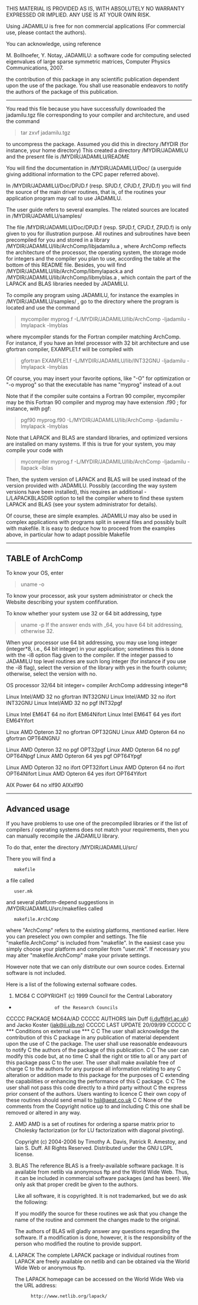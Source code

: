 THIS MATERIAL IS PROVIDED AS IS, WITH ABSOLUTELY NO WARRANTY EXPRESSED 
OR IMPLIED. ANY USE IS AT YOUR OWN RISK. 

Using JADAMILU is free for non commercial applications 
(For commercial use, please contact the authors).  

You can acknowledge, using reference 

M. Bollhoefer, Y. Notay,
  JADAMILU: a software code for computing selected eigenvalues 
  of large sparse symmetric matrices, 
  Computer Physics Communications, 2007.

the contribution of this package in any scientific publication
dependent upon the use of the package. 
You shall use reasonable endeavors to notify the authors of 
the package of this publication. 

----------------------------------------------------------------------

You read this file because you have successfully downloaded the
jadamilu.tgz file corresponding to your compiler and architecture,
and used the command

> tar zxvf jadamilu.tgz

to uncompress the package.
Assumed you did this in directory /MYDIR 
(for instance, your home directory)
This created a directory /MYDIR/JADAMILU and the present file is
/MYDIR/JADAMILU/README

You will find the documentation in /MYDIR/JADAMILU/Doc/ (a userguide giving
additional information to the CPC paper referred above).

In /MYDIR/JADAMILU/Doc/DPJD.f (resp. SPJD.f, CPJD.f, ZPJD.f) you will 
find the source of the main driver routines, that is, of the routines 
your application program may call to use JADAMILU. 

The user guide refers to several examples. The related sources are located
in /MYDIR/JADAMILU/samples/

The file /MYDIR/JADAMILU/Doc/DPJD.f (resp. SPJD.f, CPJD.f, ZPJD.f) is 
only given to you for illustration purpose. All routines and subroutines
have been precompiled for you and stored in a library 
/MYDIR/JADAMILU/lib/ArchComp/libjadamilu.a , where ArchComp reflects the 
architecture of the processor, the operating system, the storage mode 
for integers and the compiler you plan to use, according the table at 
the bottom of this README file.
Besides, you will find /MYDIR/JADAMILU/lib/ArchComp/libmylapack.a and
/MYDIR/JADAMILU/lib/ArchComp/libmyblas.a , which contain the part of the
LAPACK  and BLAS libraries needed by JADAMILU.

To compile any program using JADAMILU, for instance the examples in
/MYDIR/JADAMILU/samples/ , go to the directory where the program is 
located and use the command

> mycompiler myprog.f -L/MYDIR/JADAMILU/lib/ArchComp -ljadamilu -lmylapack -lmyblas

where mycompiler stands for the Fortran compiler matching ArchComp.  
For instance, if you have an Intel processor with 32 bit architecture
and use gfortran compiler, EXAMPLE1.f will be compiled with

> gfortran EXAMPLE1.f -L/MYDIR/JADAMILU/lib/INT32GNU -ljadamilu -lmylapack -lmyblas

Of course, you may insert your favorite options, like "-O" for optimization
or "-o myprog" so that the executable has name "myprog" instead of a.out

Note that if the compiler suite contains a Fortran 90 compiler, 
mycompiler may be this Fortran 90 compiler and myprog may have 
extension .f90 ; for instance, with pgf:

> pgf90 myprog.f90 -L/MYDIR/JADAMILU/lib/ArchComp -ljadamilu -lmylapack -lmyblas

Note that LAPACK and BLAS are standard libraries, and optimized versions
are installed on many systems. If this is true for your system, you
may compile your code with

> mycompiler myprog.f -L/MYDIR/JADAMILU/lib/ArchComp -ljadamilu -llapack -lblas

Then, the system version of LAPACK and BLAS will be used instead of
the version provided with JADAMILU. Possibly (according the way system
versions have been installed), this requires an additional
-L/LAPACKBLASDIR option to tell the compiler where to find these
system LAPACK and BLAS (see your system administrator for details).

Of course, these are simple examples. JADAMILU may also be used in complex
applications with programs split in several files and possibly built
with makefile. It is easy to deduce how to proceed from the examples
above, in particular how to adapt possible Makefile

________________________________________________________________

TABLE of ArchComp
-----------------

To know your OS, enter
> uname -o

To know your processor, ask your system administrator or check the Website
describing your system confifuration.

To know whether your system use 32 or 64 bit addressing, type
> uname -p
If the answer ends with _64, you have 64 bit addressing, otherwise 32.

When your processor use 64 bit addressing, you may use long integer
(integer*8, i.e., 64 bit integer) in your application; 
sometimes this is done with the -i8 option flag given to the compiler. 
If the integer passed to JADAMILU top level routines are such long integer
(for instance if you use the -i8 flag), select the version of the library
with yes in the fourth column; otherwise, select the version with no.


   OS 	processor 	32/64 bit   integer=	  compiler	ArchComp 
                        addressing   integer*8       
  
Linux 	Intel/AMD	   32		no	     gfortran	INT32GNU
Linux 	Intel/AMD	   32		no	     ifort	INT32GNU
Linux 	Intel/AMD	   32		no	     pgf	INT32pgf
 
Linux 	Intel EM64T	   64		no     	     ifort 	EM64Nifort
Linux 	Intel EM64T	   64		yes 	     ifort 	EM64Yifort
 
Linux 	AMD Opteron	   32	 	no 	     gfortran 	OPT32GNU
Linux 	AMD Opteron	   64		no 	     gfortran 	OPT64NGNU
 
Linux 	AMD Opteron	   32		no 	     pgf 	OPT32pgf
Linux 	AMD Opteron	   64		no 	     pgf 	OPT64Npgf
Linux 	AMD Opteron	   64		yes 	     pgf 	OPT64Ypgf
 
Linux 	AMD Opteron	   32		no 	     ifort 	OPT32ifort
Linux 	AMD Opteron	   64		no 	     ifort 	OPT64Nifort
Linux 	AMD Opteron	   64		yes 	     ifort 	OPT64Yifort
 
AIX 	Power		   64		no  	     xlf90 	AIXxlf90


________________________________________________________________


Advanced usage
---------------

If you have problems to use one of the precompiled libraries or if the list
of compilers / operating systems does not match your requirements, then you
can manually recompile the JADAMILU library.

To do that, enter the directory /MYDIR/JADAMILU/src/

There you will find a 

       makefile 

a file called 

       user.mk

and several platform-depend suggestions in /MYDIR/JADAMILU/src/makefiles called

       makefile.ArchComp

where "ArchComp" refers to the existing platforms, mentioned earlier.
Here you can preselect you own compiler and settings. The file 
"makefile.ArchComp" is included from "makefile". 
In the easiest case you simply choose your platform and compiler from 
"user.mk". If necessary you may alter "makefile.ArchComp" make your 
private settings.



However note that we can only distribute our own source codes. External
software is not included.




Here is a list of the following external software codes.


1. MC64
C COPYRIGHT (c) 1999 Council for the Central Laboratory
*                    of the Research Councils
CCCCC PACKAGE MC64A/AD
CCCCC AUTHORS Iain Duff (i.duff@rl.ac.uk) and Jacko Koster (jak@ii.uib.no)
CCCCC LAST UPDATE 20/09/99
CCCCC
C *** Conditions on external use ***
C
C The user shall acknowledge the contribution of this
C package in any publication of material dependent upon the use of
C the package. The user shall use reasonable endeavours to notify
C the authors of the package of this publication.
C
C The user can modify this code but, at no time
C shall the right or title to all or any part of this package pass
C to the user. The user shall make available free of charge
C to the authors for any purpose all information relating to any
C alteration or addition made to this package for the purposes of
C extending the capabilities or enhancing the performance of this
C package.
C
C The user shall not pass this code directly to a third party without
C the express prior consent of the authors.  Users wanting to licence
C their own copy of these routines should send email to hsl@aeat.co.uk
C
C None of the comments from the Copyright notice up to and including
C this one shall be removed or altered in any way.



2. AMD
   AMD is a set of routines for ordering a sparse matrix prior to Cholesky 
   factorization (or for LU factorization with diagonal pivoting). 

   Copyright (c) 2004-2006 by Timothy A. Davis, Patrick R. Amestoy, and
   Iain S. Duff. All Rights Reserved. Distributed under the GNU LGPL license. 



3. BLAS
   The reference BLAS is a freely-available software package. It is available
   from netlib via anonymous ftp and the World Wide Web. Thus, it can be 
   included in commercial software packages (and has been). We only ask that 
   proper credit be given to the authors. 

   Like all software, it is copyrighted. It is not trademarked, but we do ask
   the following: 

   If you modify the source for these routines we ask that you change the name
   of the routine and comment the changes made to the original. 

   The authors of BLAS  will gladly answer any questions regarding the 
   software. If a modification is done, however, it is the responsibility of
   the person who modified the routine to provide support. 



4. LAPACK
   The complete LAPACK package or individual routines from LAPACK are freely
   available on netlib and can be obtained via the World Wide Web or anonymous
   ftp. 

   The LAPACK homepage can be accessed on the World Wide Web via the URL 
   address:

             http://www.netlib.org/lapack/ 



